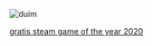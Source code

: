 ![duim](https://previews.123rf.com/images/triken/triken1608/triken160800011/61005910-emoticon-met-duim-omhoog-vector-illustratie-ge%C3%AFsoleerd-op-een-witte-achtergrond-.jpg)

[gratis steam game of the year 2020](coldkees.github.io)